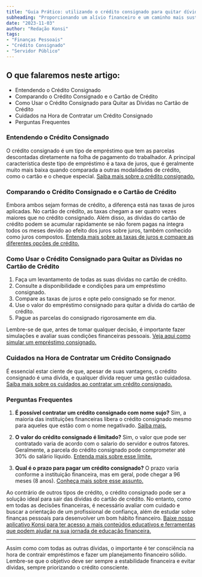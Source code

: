 ```yaml
---
title: "Guia Prático: utilizando o crédito consignado para quitar dívidas no cartão de crédito"
subheading: "Proporcionando um alívio financeiro e um caminho mais sustentável para a saúde financeira."
date: "2023-11-03"
author: "Redação Konsi"
tags:
- "Finanças Pessoais"
- "Crédito Consignado"
- "Servidor Público"
---
```


## O que falaremos neste artigo:

- Entendendo o Crédito Consignado
- Comparando o Crédito Consignado e o Cartão de Crédito
- Como Usar o Crédito Consignado para Quitar as Dívidas no Cartão de Crédito
- Cuidados na Hora de Contratar um Crédito Consignado
- Perguntas Frequentes

### Entendendo o Crédito Consignado

O crédito consignado é um tipo de empréstimo que tem as parcelas descontadas diretamente na folha de pagamento do trabalhador. A principal característica deste tipo de empréstimo é a taxa de juros, que é geralmente muito mais baixa quando comparada a outras modalidades de crédito, como o cartão e o cheque especial. [Saiba mais sobre o crédito consignado.](5-motivos-para-escolher-o-credito-consignado-publico.md)

### Comparando o Crédito Consignado e o Cartão de Crédito

Embora ambos sejam formas de crédito, a diferença está nas taxas de juros aplicadas. No cartão de crédito, as taxas chegam a ser quatro vezes maiores que no crédito consignado. Além disso, as dívidas do cartão de crédito podem se acumular rapidamente se não forem pagas na íntegra todos os meses devido ao efeito dos juros sobre juros, também conhecido como juros compostos. [Entenda mais sobre as taxas de juros e compare as diferentes opções de crédito.](7-dicas-para-conseguir-a-menor-taxa-de-juros-no-consignado.md)

### Como Usar o Crédito Consignado para Quitar as Dívidas no Cartão de Crédito

1. Faça um levantamento de todas as suas dívidas no cartão de crédito.
2. Consulte a disponibilidade e condições para um empréstimo consignado.
3. Compare as taxas de juros e opte pelo consignado se for menor.
4. Use o valor do empréstimo consignado para quitar a dívida do cartão de crédito.
5. Pague as parcelas do consignado rigorosamente em dia.

Lembre-se de que, antes de tomar qualquer decisão, é importante fazer simulações e avaliar suas condições financeiras pessoais. [Veja aqui como simular um empréstimo consignado.](simulacao-emprestimo-consignado.md)

### Cuidados na Hora de Contratar um Crédito Consignado

É essencial estar ciente de que, apesar de suas vantagens, o crédito consignado é uma dívida, e qualquer dívida requer uma gestão cuidadosa. [Saiba mais sobre os cuidados ao contratar um crédito consignado.](cuidados-ao-contratar-um-emprstimo-consignado-como-evitar-armadilhas-e-tomar-a-melhor-deciso.md)

### Perguntas Frequentes

1. **É possível contratar um crédito consignado com nome sujo?**
    Sim, a maioria das instituições financeiras libera o crédito consignado mesmo para aqueles que estão com o nome negativado. [Saiba mais.](app-de-emprestimo-para-negativado-qual-e-a-melhor-opcao.md)

2. **O valor do crédito consignado é limitado?**
    Sim, o valor que pode ser contratado varia de acordo com o salario do servidor e outros fatores. Geralmente, a parcela do crédito consignado pode comprometer até 30% do salário líquido. [Entenda mais sobre esse limite.](entenda-como-o-crdito-consignado-afeta-o-clculo-da-margem-consignvel.md)

3. **Qual é o prazo para pagar um crédito consignado?**
    O prazo varia conforme a instituição financeira, mas em geral, pode chegar a 96 meses (8 anos). [Conheça mais sobre esse assunto.](o-guia-definitivo-sobre-crdito-consignado-para-servidor-pblico-novato.md)

Ao contrário de outros tipos de crédito, o crédito consignado pode ser a solução ideal para sair das dívidas do cartão de crédito. No entanto, como em todas as decisões financeiras, é necessário avaliar com cuidado e buscar a orientação de um profissional de confiança, além de estudar sobre finanças pessoais para desenvolver um bom hábito financeiro. [Baixe nosso aplicativo Konsi para ter acesso a mais conteúdos educativos e ferramentas que podem ajudar na sua jornada de educação financeira.](http://konsi.com.br/download-app)

---

Assim como com todas as outras dívidas, o importante é ter consciência na hora de contrair empréstimos e fazer um planejamento financeiro sólido. Lembre-se que o objetivo deve ser sempre a estabilidade financeira e evitar dívidas, sempre priorizando o crédito consciente.